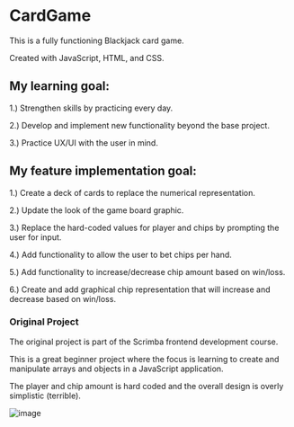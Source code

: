 # CardGame

This is a fully functioning Blackjack card game.

Created with JavaScript, HTML, and CSS.

## My learning goal:

1.) Strengthen skills by practicing every day.

2.) Develop and implement new functionality beyond the base project.

3.) Practice UX/UI with the user in mind.

## My feature implementation goal:

1.) Create a deck of cards to replace the numerical representation.

2.) Update the look of the game board graphic.

3.) Replace the hard-coded values for player and chips by prompting the user for input.

4.) Add functionality to allow the user to bet chips per hand.

5.) Add functionality to increase/decrease chip amount based on win/loss.

6.) Create and add graphical chip representation that will increase and decrease based on win/loss.

### Original Project

The original project is part of the Scrimba frontend development course.

This is a great beginner project where the focus is learning to create
and manipulate arrays and objects in a JavaScript application.

The player and chip amount is hard coded and the overall design is overly simplistic (terrible).

![image](https://user-images.githubusercontent.com/18030411/216362496-c9669ff1-dcb8-40c2-8fd8-50efd0f7bbe0.png)
